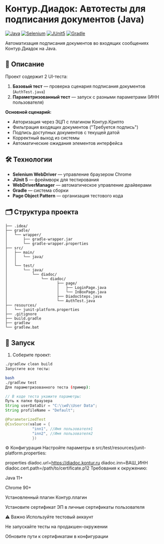 
# Контур.Диадок: Автотесты для подписания документов (Java)

[![Java](https://img.shields.io/badge/Java-11%2B-blue)](https://www.java.com/)
[![Selenium](https://img.shields.io/badge/Selenium-4.0%2B-orange)](https://www.selenium.dev/)
[![JUnit5](https://img.shields.io/badge/JUnit5-5.8%2B-green)](https://junit.org/junit5/)
[![Gradle](https://img.shields.io/badge/Gradle-7.5%2B-yellow)](https://gradle.org/)

Автоматизация подписания документов во входящих сообщениях Контур.Диадок на Java.

## 📝 Описание
Проект содержит 2 UI-теста:
1. **Базовый тест** — проверка сценария подписания документов (`AuthTest.java`)
2. **Параметризованный тест** — запуск с разными параметрами (ИНН пользователя)

**Основной сценарий:**
- Авторизация через ЭЦП с плагином Контур.Крипто
- Фильтрация входящих документов ("Требуется подпись")
- Подпись доступных документов с текущей датой
- Корректный выход из системы
- Автоматические ожидания элементов интерфейса

## 🛠 Технологии
- **Selenium WebDriver** — управление браузером Chrome
- **JUnit 5** — фреймворк для тестирования
- **WebDriverManager** — автоматическое управление драйверами
- **Gradle** — система сборки
- **Page Object Pattern** — организация тестового кода

## 🗂 Структура проекта
```
├── .idea/
├── gradle/
│   └── wrapper/
│       ├── gradle-wrapper.jar
│       └── gradle-wrapper.properties
├── src/
│   ├── main/
│   │   └── java/
│   │       
│   └── test/
│       └── java/
│           └── diadoc/
│               └── diadoc/
│                      ├── page/ 
│                      │   ├── LoginPage.java
│                      │   └── InBoxPage.java
│                      ├── DiadocSteps.java
│                      └── AuthTest.java
├── resources/
│   └── junit-platform.properties
├── .gitignore
├── build.gradle
├── gradlew
└── gradlew.bat
```
## 🚀 Запуск
1. Соберите проект:
```bash
./gradlew clean build
Запустите все тесты:

bash
./gradlew test
Для параметризованного теста (пример):
```
```java
// В коде теста укажите параметры:
Путь к папке браузера
String userDataDir = "C:\\wd\\User Data";
String profileName = "Default"; 

@ParameterizedTest
@CsvSource(value = {
            "inn1", //Имя пользователя1
            "inn2", //Имя пользователя2
            })
```
⚙️ Конфигурация
Настройте параметры в src/test/resources/junit-platform.properties:

properties
diadoc.url=https://diadoc.kontur.ru
diadoc.inn=ВАШ_ИНН
diadoc.cert.path=/path/to/certificate.p12
Требования к окружению:

Java 11+

Chrome 90+

Установленный плагин Контур.плагин

Установите сертификат ЭП в личные сертификаты пользователя

⚠️ Важно
Используйте тестовый аккаунт

Не запускайте тесты на продакшен-окружении

Обновите пути к сертификатам в конфигурации